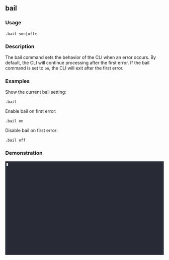 ## bail

### Usage

```text
.bail <on|off>
```

### Description

The bail command sets the behavior of the CLI when an error occurs. By default, the CLI will continue processing after
the first error. If the bail command is set to `on`, the CLI will exit after the first error.

### Examples

Show the current bail setting:

```text
.bail
```

Enable bail on first error:

```text
.bail on
```

Disable bail on first error:

```text
.bail off
```

### Demonstration

![](./demo.gif)
